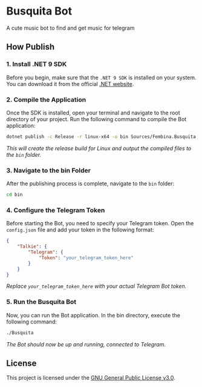 # Busquita Bot

A cute music bot to find and get music for telegram

## How Publish

### 1. Install .NET 9 SDK

Before you begin, make sure that the `.NET 9 SDK` is installed on your system. You can download it from the official [.NET website](https://dotnet.microsoft.com/download).

### 2. Compile the Application

Once the SDK is installed, open your terminal and navigate to the root directory of your project. Run the following command to compile the Bot application:

```bash
dotnet publish -c Release -r linux-x64 -o bin Sources/Fembina.Busquita.Bot/Fembina.Busquita.Bot.csproj
```

_This will create the release build for Linux and output the compiled files to the `bin` folder._

### 3. Navigate to the bin Folder

After the publishing process is complete, navigate to the `bin` folder:

```bash
cd bin
```

### 4. Configure the Telegram Token

Before starting the Bot, you need to specify your Telegram token. Open the `config.json` file and add your token in the following format:

```json
{
    "Talkie": {
        "Telegram": {
            "Token": "your_telegram_token_here"
        }
    }
}
```

_Replace `your_telegram_token_here` with your actual Telegram Bot token._

### 5. Run the Busquita Bot

Now, you can run the Bot application. In the bin directory, execute the following command:

```bash
./Busquita
```

_The Bot should now be up and running, connected to Telegram._

## License

This project is licensed under the [GNU General Public License v3.0](License.md).
